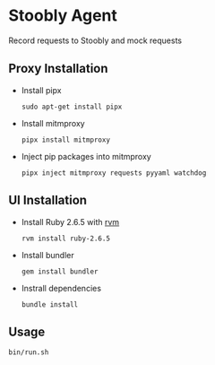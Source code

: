 # Stoobly Agent

Record requests to Stoobly and mock requests

## Proxy Installation

* Install pipx

    ```
    sudo apt-get install pipx
    ```

* Install mitmproxy

    ```
    pipx install mitmproxy
    ```

* Inject pip packages into mitmproxy

    ```
    pipx inject mitmproxy requests pyyaml watchdog
    ```

## UI Installation

* Install Ruby 2.6.5 with [rvm](https://rvm.io/rvm/install)

    ```
    rvm install ruby-2.6.5
    ```

* Install bundler
    
    ```
    gem install bundler
    ```

* Instrall dependencies

    ```
    bundle install
    ```

## Usage

```
bin/run.sh
```
